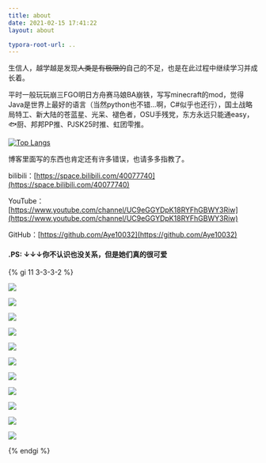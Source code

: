 ```yaml
---
title: about
date: 2021-02-15 17:41:22
layout: about

typora-root-url: ..
---
```



生信人，越学越是发现~~人类是有极限的~~自己的不足，也是在此过程中继续学习并成长着。		

平时一般玩玩崩三FGO明日方舟赛马娘BA崩铁，写写minecraft的mod，觉得Java是世界上最好的语言（当然python也不错...啊，C#似乎也还行），国土战略局特工、新大陆的苍蓝星、光呆、褪色者，OSU手残党，东方永远只能通easy，🐟厨、邦邦PP推、PJSK25时推、虹团雫推。		

[![Top Langs](https://github-readme-stats.vercel.app/api/top-langs/?username=Aye10032)](https://github.com/anuraghazra/github-readme-stats)

博客里面写的东西也肯定还有许多错误，也请多多指教了。



bilibili：[https://space.bilibili.com/40077740](https://space.bilibili.com/40077740)		

YouTube：[https://www.youtube.com/channel/UC9eGGYDpK18RYFhGBWY3Riw](https://www.youtube.com/channel/UC9eGGYDpK18RYFhGBWY3Riw)		

GitHub：[https://github.com/Aye10032](https://github.com/Aye10032)		





#### .PS: ↓↓↓你不认识也没关系，但是她们真的很可爱

{% gi 11 3-3-3-2 %}

![](/images/EcURIQNUMAEHa3W.jpg)

![](/images/70667718_p0.jpg)

![](/images/EvORn_mUcAEr4LF.jfif)



![](/images/68390587_p0.jpg)

![](/images/61335672_p0.png)

![](/images/30244857_p0.jpg)

![](/images/63471622_p0.jpg)

![](/images/88887062_p0.jpg)

![](/images/87535230_p0.jpg)

![](/images/hanakotoba.jpg)

![](/images/街角魔族.png)

{% endgi %}
